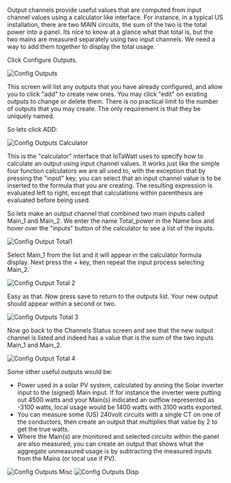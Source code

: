 Output channels provide useful values that are computed from input channel values using a calculator like interface. For instance, in a typical US installation, there are two MAIN circuits, the sum of the two is the total power into a panel.  Its nice to know at a glance what that total is, but the two mains are measured separately using two input channels.  We need a way to add them together to display the total usage.

Click Configure Outputs.

![Config Outputs](http://iotawatt.com/Images/Config_outputs_add.PNG)

This screen will list any outputs that you have already configured, and allow you to click "add" to create new ones.  You may click "edit" on existing outputs to change or delete them.  There is no practical limit to the number of outputs that you may create.  The only requirement is that they be uniquely named.

So lets click ADD:

![Config Outputs Calculator](http://iotawatt.com/Images/Config_outputs_calc.PNG)

This is the "calculator" interface that IoTaWatt uses to specify how to calculate an output using input channel values.  It works just like the simple four function calculators we are all used to, with the exception that by pressing the "input" key, you can select that an input channel value is to be inserted to the formula that you are creating. The resulting expression is evaluated left to right, except that calculations within parenthesis are evaluated before being used.

So lets make an output channel that combined two main inputs called Main_1 and Main_2. We enter the name Total_power in the Name box and hover over the "inputs" button of the calculator to see a list of the inputs.

![Config Output Total1](http://iotawatt.com/Images/Config_output_total1.png)

Select Main_1 from the list and it will appear in the calculator formula display.  Next press the + key, then repeat the input process selecting Main_2.

![Config Output Total 2](http://iotawatt.com/Images/Config_output_total2.PNG)

Easy as that.  Now press save to return to the outputs list.  Your new output should appear within a second or two.

![Config Outputs Total 3](http://iotawatt.com/Images/Config_output_total3.PNG)

Now go back to the Channels Status screen and see that the new output channel is listed and indeed has a value that is the sum of the two inputs Main_1 and Main_2.

![Config Output Total 4](http://iotawatt.com/Images/Config_output_total4.PNG)

Some other useful outputs would be:
* Power used in a solar PV system, calculated by anning the Solar inverter input to the (signed) Main input.  If for instance the inverter were putting out 4500 watts and your Main(s) indicated an outflow represented as -3100 watts, local usage would be 1400 watts with 3100 watts exported.
* You can measure some (US) 240volt circuits with a single CT on one of the conductors, then create an output that multiplies that value by 2 to get the true watts.
* Where the Main(s) are monitored and selected circuits within the panel are also measured, you can create an output that shows what the aggregate unmeasured usage is by subtracting the measured inputs from the Mains (or local use if PV).

![Config Outputs Misc](http://iotawatt.com/Images/Config_outputs_misc.PNG)
![Config Outputs Disp](http://iotawatt.com/Images/Config_outputs_disp.PNG)
 